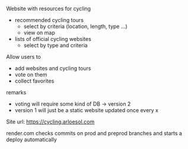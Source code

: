 Website with resources for cycling

- recommended cycling tours
  - select by criteria (location, length, type ...)
  - view on map
- lists of official cycling websites
  - select by type and criteria

Allow users to 

 - add websites and cycling tours
 - vote on them
 - collect favorites

remarks

 - voting will require some kind of DB -> version 2
 - version 1 will just be a static website updated once every x

Site url: https://cycling.arloesol.com

render.com checks commits on prod and preprod branches and starts a deploy automatically